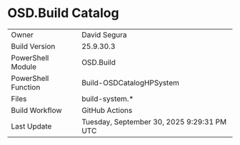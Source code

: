 ﻿# OSD.Build Catalog

| | |
|-|-|
| Owner | David Segura |
| Build Version | 25.9.30.3 |
| PowerShell Module | OSD.Build |
| PowerShell Function | Build-OSDCatalogHPSystem |
| Files | build-system.* |
| Build Workflow | GitHub Actions |
| Last Update | Tuesday, September 30, 2025 9:29:31 PM UTC |
